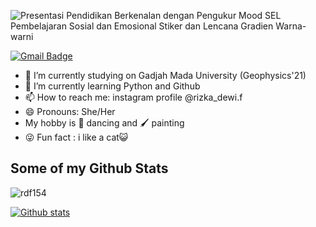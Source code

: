 ![Presentasi Pendidikan Berkenalan dengan Pengukur Mood SEL Pembelajaran Sosial dan Emosional Stiker dan Lencana Gradien  Warna-warni](https://user-images.githubusercontent.com/90583497/188814517-55a93729-1e05-46e2-873e-aeccc96a7fd3.gif)

[![Gmail Badge](https://img.shields.io/badge/-rizka.dewi.fatimah@mail.ugm.ac.id-c14438?style=flat&logo=Gmail&logoColor=white&link=mailto:rizka.dewi.fatimah@mail.ugm.ac.id)](mailto:rizka.dewi.fatimah@mail.ugm.ac.id) 
- 🔭 I’m currently studying on Gadjah Mada University (Geophysics'21)
- 🌱 I’m currently learning Python and Github
- 📫 How to reach me: instagram profile @rizka_dewi.f
- 😄 Pronouns: She/Her
- My hobby is 💃 dancing and 🖌️ painting
- 😜 Fun fact : i like a cat😺
## Some of my Github Stats
<p align=left> <img src=https://komarev.com/ghpvc/?username=rdf154 alt=rdf154 /> </p>

[![Github stats](https://github-readme-stats.vercel.app/api?username=rdf154&show_icons=true&include_all_commits=true)](https://github.com/rdf154/github-readme-stats)
